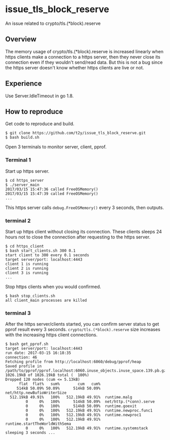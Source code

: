 # issue_tls_block_reserve

An issue related to crypto/tls.(\*block).reserve

## Overview

The memory usage of crypto/tls.(\*block).reserve is increased linearly when https clients make a connection to a https server, then they never close its connection even if they wouldn't send/read data. But this is not a bug since the https server doesn't know whether https clients are live or not.

## Experience

Use Server.IdleTimeout in go 1.8.

## How to reproduce

Get code to reproduce and build.

    $ git clone https://github.com/t2y/issue_tls_block_reserve.git
    $ bash build.sh

Open 3 terminals to monitor server, client, pprof.

### Terminal 1

Start up https server.

    $ cd https_server
    $ ./server_main 
    2017/03/15 15:47:36 called FreeOSMemory()
    2017/03/15 15:47:39 called FreeOSMemory()
    ...

This https server calls `debug.FreeOSMemory()` every 3 seconds, then outputs.

### terminal 2

Start up https client without closing its connection. These clients sleeps 24 hours not to close the connection after requesting to the https server.

    $ cd https_client
    $ bash start_clients.sh 300 0.1
    start client to 300 every 0.1 seconds
    target server/port: localhost:4443
    client 1 is running
    client 2 is running
    client 3 is running
    ...

Stop https clients when you would confirmed.

    $ bash stop_clients.sh 
    all client_main processes are killed

### terminal 3

After the https server/clients started, you can confirm server status to get pprof result every 3 seconds. `crypto/tls.(*block).reserve` size increases with the increasing https client connections.

    $ bash get_pprof.sh 
    target server/port: localhost:4443
    run date: 2017-03-15 16:18:35
    connection: 46
    Fetching profile from http://localhost:6060/debug/pprof/heap
    Saved profile in /path/to/pprof/pprof.localhost:6060.inuse_objects.inuse_space.139.pb.gz
    1026.19kB of 1026.19kB total (  100%)
    Dropped 120 nodes (cum <= 5.13kB)
          flat  flat%   sum%        cum   cum%
         514kB 50.09% 50.09%      514kB 50.09%  net/http.newBufioWriterSize
      512.19kB 49.91%   100%   512.19kB 49.91%  runtime.malg
             0     0%   100%      514kB 50.09%  net/http.(*conn).serve
             0     0%   100%      514kB 50.09%  runtime.goexit
             0     0%   100%   512.19kB 49.91%  runtime.newproc.func1
             0     0%   100%   512.19kB 49.91%  runtime.newproc1
             0     0%   100%   512.19kB 49.91%  runtime.startTheWorldWithSema
             0     0%   100%   512.19kB 49.91%  runtime.systemstack
    sleeping 3 seconds ...

